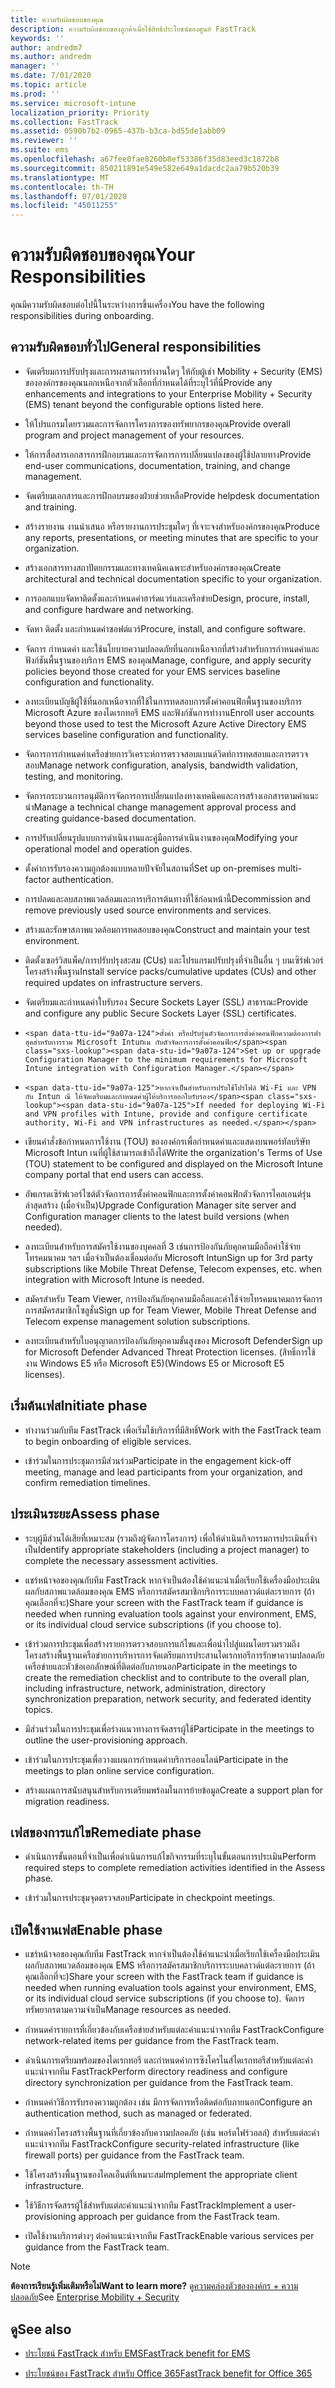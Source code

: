 ```yaml
---
title: ความรับผิดชอบของคุณ
description: ความรับผิดชอบของลูกค้าเมื่อใช้สิทธิประโยชน์ของศูนย์ FastTrack
keywords: ''
author: andredm7
ms.author: andredm
manager: ''
ms.date: 7/01/2020
ms.topic: article
ms.prod: ''
ms.service: microsoft-intune
localization_priority: Priority
ms.collection: FastTrack
ms.assetid: 0590b7b2-0965-437b-b3ca-bd55de1abb09
ms.reviewer: ''
ms.suite: ems
ms.openlocfilehash: a67fee0fae8260b8ef53386f35d83eed3c1872b8
ms.sourcegitcommit: 850211891e549e582e649a1dacdc2aa79b520b39
ms.translationtype: MT
ms.contentlocale: th-TH
ms.lasthandoff: 07/01/2020
ms.locfileid: "45011255"
---
```

# <a name="your-responsibilities"></a><span data-ttu-id="9a07a-103">ความรับผิดชอบของคุณ</span><span class="sxs-lookup"><span data-stu-id="9a07a-103">Your Responsibilities</span></span>

<span data-ttu-id="9a07a-104">คุณมีความรับผิดชอบต่อไปนี้ในระหว่างการขึ้นเครื่อง</span><span class="sxs-lookup"><span data-stu-id="9a07a-104">You have the following responsibilities during onboarding.</span></span>

## <a name="general-responsibilities"></a><span data-ttu-id="9a07a-105">ความรับผิดชอบทั่วไป</span><span class="sxs-lookup"><span data-stu-id="9a07a-105">General responsibilities</span></span>

-   <span data-ttu-id="9a07a-106">จัดเตรียมการปรับปรุงและการผสานการทํางานใดๆ ให้กับผู้เช่า Mobility + Security (EMS) ขององค์กรของคุณนอกเหนือจากตัวเลือกที่กําหนดได้ที่ระบุไว้ที่นี่</span><span class="sxs-lookup"><span data-stu-id="9a07a-106">Provide any enhancements and integrations to your Enterprise Mobility + Security (EMS) tenant beyond the configurable options listed here.</span></span>

-   <span data-ttu-id="9a07a-107">ให้โปรแกรมโดยรวมและการจัดการโครงการของทรัพยากรของคุณ</span><span class="sxs-lookup"><span data-stu-id="9a07a-107">Provide overall program and project management of your resources.</span></span>

-   <span data-ttu-id="9a07a-108">ให้การสื่อสารเอกสารการฝึกอบรมและการจัดการการเปลี่ยนแปลงของผู้ใช้ปลายทาง</span><span class="sxs-lookup"><span data-stu-id="9a07a-108">Provide end-user communications, documentation, training, and change management.</span></span>

-   <span data-ttu-id="9a07a-109">จัดเตรียมเอกสารและการฝึกอบรมของฝ่ายช่วยเหลือ</span><span class="sxs-lookup"><span data-stu-id="9a07a-109">Provide helpdesk documentation and training.</span></span>

-   <span data-ttu-id="9a07a-110">สร้างรายงาน งานนําเสนอ หรือรายงานการประชุมใดๆ ที่เจาะจงสําหรับองค์กรของคุณ</span><span class="sxs-lookup"><span data-stu-id="9a07a-110">Produce any reports, presentations, or meeting minutes that are specific to your organization.</span></span>

-   <span data-ttu-id="9a07a-111">สร้างเอกสารทางสถาปัตยกรรมและทางเทคนิคเฉพาะสําหรับองค์กรของคุณ</span><span class="sxs-lookup"><span data-stu-id="9a07a-111">Create architectural and technical documentation specific to your organization.</span></span>

-   <span data-ttu-id="9a07a-112">การออกแบบจัดหาติดตั้งและกําหนดค่าฮาร์ดแวร์และเครือข่าย</span><span class="sxs-lookup"><span data-stu-id="9a07a-112">Design, procure, install, and configure hardware and networking.</span></span>

-   <span data-ttu-id="9a07a-113">จัดหา ติดตั้ง และกําหนดค่าซอฟต์แวร์</span><span class="sxs-lookup"><span data-stu-id="9a07a-113">Procure, install, and configure software.</span></span>

-   <span data-ttu-id="9a07a-114">จัดการ กําหนดค่า และใช้นโยบายความปลอดภัยที่นอกเหนือจากที่สร้างสําหรับการกําหนดค่าและฟังก์ชันพื้นฐานของบริการ EMS ของคุณ</span><span class="sxs-lookup"><span data-stu-id="9a07a-114">Manage, configure, and apply security policies beyond those created for your EMS services baseline configuration and functionality.</span></span>

-   <span data-ttu-id="9a07a-115">ลงทะเบียนบัญชีผู้ใช้ที่นอกเหนือจากที่ใช้ในการทดสอบการตั้งค่าคอนฟิกพื้นฐานของบริการ Microsoft Azure ของไดเรกทอรี EMS และฟังก์ชันการทํางาน</span><span class="sxs-lookup"><span data-stu-id="9a07a-115">Enroll user accounts beyond those used to test the Microsoft Azure Active Directory EMS services baseline configuration and functionality.</span></span>

-   <span data-ttu-id="9a07a-116">จัดการการกําหนดค่าเครือข่ายการวิเคราะห์การตรวจสอบแบนด์วิดท์การทดสอบและการตรวจสอบ</span><span class="sxs-lookup"><span data-stu-id="9a07a-116">Manage network configuration, analysis, bandwidth validation, testing, and monitoring.</span></span>

-   <span data-ttu-id="9a07a-117">จัดการกระบวนการอนุมัติการจัดการการเปลี่ยนแปลงทางเทคนิคและการสร้างเอกสารตามคําแนะนํา</span><span class="sxs-lookup"><span data-stu-id="9a07a-117">Manage a technical change management approval process and creating guidance-based documentation.</span></span>

-   <span data-ttu-id="9a07a-118">การปรับเปลี่ยนรูปแบบการดําเนินงานและคู่มือการดําเนินงานของคุณ</span><span class="sxs-lookup"><span data-stu-id="9a07a-118">Modifying your operational model and operation guides.</span></span>

-   <span data-ttu-id="9a07a-119">ตั้งค่าการรับรองความถูกต้องแบบหลายปัจจัยในสถานที่</span><span class="sxs-lookup"><span data-stu-id="9a07a-119">Set up on-premises multi-factor authentication.</span></span>

-   <span data-ttu-id="9a07a-120">การปลดและลบสภาพแวดล้อมและการบริการต้นทางที่ใช้ก่อนหน้านี้</span><span class="sxs-lookup"><span data-stu-id="9a07a-120">Decommission and remove previously used source environments and services.</span></span>

-   <span data-ttu-id="9a07a-121">สร้างและรักษาสภาพแวดล้อมการทดสอบของคุณ</span><span class="sxs-lookup"><span data-stu-id="9a07a-121">Construct and maintain your test environment.</span></span>

-   <span data-ttu-id="9a07a-122">ติดตั้งเซอร์วิสแพ็ค/การปรับปรุงสะสม (CUs) และโปรแกรมปรับปรุงที่จําเป็นอื่น ๆ บนเซิร์ฟเวอร์โครงสร้างพื้นฐาน</span><span class="sxs-lookup"><span data-stu-id="9a07a-122">Install service packs/cumulative updates (CUs) and other required updates on infrastructure servers.</span></span>

-   <span data-ttu-id="9a07a-123">จัดเตรียมและกําหนดค่าใบรับรอง Secure Sockets Layer (SSL) สาธารณะ</span><span class="sxs-lookup"><span data-stu-id="9a07a-123">Provide and configure any public Secure Sockets Layer (SSL) certificates.</span></span>

-     <span data-ttu-id="9a07a-124">ตั้งค่า หรือปรับรุ่นตัวจัดการการตั้งค่าคอนฟิกความต้องการต่ําสุดสําหรับการรวม Microsoft Intunเน กับตัวจัดการการตั้งค่าคอนฟิก</span><span class="sxs-lookup"><span data-stu-id="9a07a-124">Set up or upgrade Configuration Manager to the minimum requirements for Microsoft Intune integration with Configuration Manager.</span></span>

-     <span data-ttu-id="9a07a-125">หากจําเป็นสําหรับการปรับใช้โปรไฟล์ Wi-Fi และ VPN กับ Intun ณี ให้จัดเตรียมและกําหนดค่าผู้ให้บริการออกใบรับรอง</span><span class="sxs-lookup"><span data-stu-id="9a07a-125">If needed for deploying Wi-Fi and VPN profiles with Intune, provide and configure certificate authority, Wi-Fi and VPN infrastructures as needed.</span></span>

-   <span data-ttu-id="9a07a-126">เขียนคําสั่งข้อกําหนดการใช้งาน (TOU) ขององค์กรเพื่อกําหนดค่าและแสดงบนพอร์ทัลบริษัท Microsoft Intun เนที่ผู้ใช้สามารถเข้าถึงได้</span><span class="sxs-lookup"><span data-stu-id="9a07a-126">Write the organization's Terms of Use (TOU) statement to be configured and displayed on the Microsoft Intune company portal that end users can access.</span></span>

-   <span data-ttu-id="9a07a-127">อัพเกรดเซิร์ฟเวอร์ไซต์ตัวจัดการการตั้งค่าคอนฟิกและการตั้งค่าคอนฟิกตัวจัดการไคลเอนต์รุ่นล่าสุดสร้าง (เมื่อจําเป็น)</span><span class="sxs-lookup"><span data-stu-id="9a07a-127">Upgrade Configuration Manager site server and Configuration manager clients to the latest build versions (when needed).</span></span>

-   <span data-ttu-id="9a07a-128">ลงทะเบียนสําหรับการสมัครใช้งานของบุคคลที่ 3 เช่นการป้องกันภัยคุกคามมือถือค่าใช้จ่ายโทรคมนาคม ฯลฯ เมื่อจําเป็นต้องเชื่อมต่อกับ Microsoft Intun</span><span class="sxs-lookup"><span data-stu-id="9a07a-128">Sign up for 3rd party subscriptions like Mobile Threat Defense, Telecom expenses, etc. when integration with Microsoft Intune is needed.</span></span>

-   <span data-ttu-id="9a07a-129">สมัครสําหรับ Team Viewer, การป้องกันภัยคุกคามมือถือและค่าใช้จ่ายโทรคมนาคมการจัดการการสมัครสมาชิกโซลูชั่น</span><span class="sxs-lookup"><span data-stu-id="9a07a-129">Sign up for Team Viewer, Mobile Threat Defense and Telecom expense management solution subscriptions.</span></span>

-   <span data-ttu-id="9a07a-130">ลงทะเบียนสําหรับใบอนุญาตการป้องกันภัยคุกคามขั้นสูงของ Microsoft Defender</span><span class="sxs-lookup"><span data-stu-id="9a07a-130">Sign up for Microsoft Defender Advanced Threat Protection licenses.</span></span> <span data-ttu-id="9a07a-131">(สิทธิ์การใช้งาน Windows E5 หรือ Microsoft E5)</span><span class="sxs-lookup"><span data-stu-id="9a07a-131">(Windows E5 or Microsoft E5 licenses).</span></span>

## <a name="initiate-phase"></a><span data-ttu-id="9a07a-132">เริ่มต้นเฟส</span><span class="sxs-lookup"><span data-stu-id="9a07a-132">Initiate phase</span></span>

-   <span data-ttu-id="9a07a-133">ทํางานร่วมกับทีม FastTrack เพื่อเริ่มใช้บริการที่มีสิทธิ์</span><span class="sxs-lookup"><span data-stu-id="9a07a-133">Work with the FastTrack team to begin onboarding of eligible services.</span></span>

-   <span data-ttu-id="9a07a-134">เข้าร่วมในการประชุมการมีส่วนร่วม</span><span class="sxs-lookup"><span data-stu-id="9a07a-134">Participate in the engagement kick-off meeting, manage and lead participants from your organization, and confirm remediation timelines.</span></span>

## <a name="assess-phase"></a><span data-ttu-id="9a07a-135">ประเมินระยะ</span><span class="sxs-lookup"><span data-stu-id="9a07a-135">Assess phase</span></span>

-   <span data-ttu-id="9a07a-136">ระบุผู้มีส่วนได้เสียที่เหมาะสม (รวมถึงผู้จัดการโครงการ) เพื่อให้ดําเนินกิจกรรมการประเมินที่จําเป็น</span><span class="sxs-lookup"><span data-stu-id="9a07a-136">Identify appropriate stakeholders (including a project manager) to complete the necessary assessment activities.</span></span>

-   <span data-ttu-id="9a07a-137">แชร์หน้าจอของคุณกับทีม FastTrack หากจําเป็นต้องใช้คําแนะนําเมื่อเรียกใช้เครื่องมือประเมินผลกับสภาพแวดล้อมของคุณ EMS หรือการสมัครสมาชิกบริการระบบคลาวด์แต่ละรายการ (ถ้าคุณเลือกที่จะ)</span><span class="sxs-lookup"><span data-stu-id="9a07a-137">Share your screen with the FastTrack team if guidance is needed when running evaluation tools against your environment, EMS, or its individual cloud service subscriptions (if you choose to).</span></span>

-   <span data-ttu-id="9a07a-138">เข้าร่วมการประชุมเพื่อสร้างรายการตรวจสอบการแก้ไขและเพื่อนําไปสู่แผนโดยรวมรวมถึงโครงสร้างพื้นฐานเครือข่ายการบริหารการจัดเตรียมการประสานไดเรกทอรีการรักษาความปลอดภัยเครือข่ายและหัวข้อเอกลักษณ์ที่ติดต่อกับภายนอก</span><span class="sxs-lookup"><span data-stu-id="9a07a-138">Participate in the meetings to create the remediation checklist and to contribute to the overall plan, including infrastructure, network, administration, directory synchronization preparation, network security, and federated identity topics.</span></span>

-   <span data-ttu-id="9a07a-139">มีส่วนร่วมในการประชุมเพื่อร่างแนวทางการจัดสรรผู้ใช้</span><span class="sxs-lookup"><span data-stu-id="9a07a-139">Participate in the meetings to outline the user-provisioning approach.</span></span>

-   <span data-ttu-id="9a07a-140">เข้าร่วมในการประชุมเพื่อวางแผนการกําหนดค่าบริการออนไลน์</span><span class="sxs-lookup"><span data-stu-id="9a07a-140">Participate in the meetings to plan online service configuration.</span></span>

-   <span data-ttu-id="9a07a-141">สร้างแผนการสนับสนุนสําหรับการเตรียมพร้อมในการย้ายข้อมูล</span><span class="sxs-lookup"><span data-stu-id="9a07a-141">Create a support plan for migration readiness.</span></span>

## <a name="remediate-phase"></a><span data-ttu-id="9a07a-142">เฟสของการแก้ไข</span><span class="sxs-lookup"><span data-stu-id="9a07a-142">Remediate phase</span></span>

-   <span data-ttu-id="9a07a-143">ดําเนินการขั้นตอนที่จําเป็นเพื่อดําเนินการแก้ไขกิจกรรมที่ระบุในขั้นตอนการประเมิน</span><span class="sxs-lookup"><span data-stu-id="9a07a-143">Perform required steps to complete remediation activities identified in the Assess phase.</span></span>

-   <span data-ttu-id="9a07a-144">เข้าร่วมในการประชุมจุดตรวจสอบ</span><span class="sxs-lookup"><span data-stu-id="9a07a-144">Participate in checkpoint meetings.</span></span>

## <a name="enable-phase"></a><span data-ttu-id="9a07a-145">เปิดใช้งานเฟส</span><span class="sxs-lookup"><span data-stu-id="9a07a-145">Enable phase</span></span>

-   <span data-ttu-id="9a07a-146">แชร์หน้าจอของคุณกับทีม FastTrack หากจําเป็นต้องใช้คําแนะนําเมื่อเรียกใช้เครื่องมือประเมินผลกับสภาพแวดล้อมของคุณ EMS หรือการสมัครสมาชิกบริการระบบคลาวด์แต่ละรายการ (ถ้าคุณเลือกที่จะ)</span><span class="sxs-lookup"><span data-stu-id="9a07a-146">Share your screen with the FastTrack team if guidance is needed when running evaluation tools against your environment, EMS, or its individual cloud service subscriptions (if you choose to).</span></span> <span data-ttu-id="9a07a-147">จัดการทรัพยากรตามความจําเป็น</span><span class="sxs-lookup"><span data-stu-id="9a07a-147">Manage resources as needed.</span></span>

-   <span data-ttu-id="9a07a-148">กําหนดค่ารายการที่เกี่ยวข้องกับเครือข่ายสําหรับแต่ละคําแนะนําจากทีม FastTrack</span><span class="sxs-lookup"><span data-stu-id="9a07a-148">Configure network-related items per guidance from the FastTrack team.</span></span>

-   <span data-ttu-id="9a07a-149">ดําเนินการเตรียมพร้อมของไดเรกทอรี และกําหนดค่าการซิงโครไนส์ไดเรกทอรีสําหรับแต่ละคําแนะนําจากทีม FastTrack</span><span class="sxs-lookup"><span data-stu-id="9a07a-149">Perform directory readiness and configure directory synchronization per guidance from the FastTrack team.</span></span>

-   <span data-ttu-id="9a07a-150">กําหนดค่าวิธีการรับรองความถูกต้อง เช่น มีการจัดการหรือติดต่อกับภายนอก</span><span class="sxs-lookup"><span data-stu-id="9a07a-150">Configure an authentication method, such as managed or federated.</span></span> 

-   <span data-ttu-id="9a07a-151">กําหนดค่าโครงสร้างพื้นฐานที่เกี่ยวข้องกับความปลอดภัย (เช่น พอร์ตไฟร์วอลล์) สําหรับแต่ละคําแนะนําจากทีม FastTrack</span><span class="sxs-lookup"><span data-stu-id="9a07a-151">Configure security-related infrastructure (like firewall ports) per guidance from the FastTrack team.</span></span>

-   <span data-ttu-id="9a07a-152">ใช้โครงสร้างพื้นฐานของไคลเอ็นต์ที่เหมาะสม</span><span class="sxs-lookup"><span data-stu-id="9a07a-152">Implement the appropriate client infrastructure.</span></span>

-   <span data-ttu-id="9a07a-153">ใช้วิธีการจัดสรรผู้ใช้สําหรับแต่ละคําแนะนําจากทีม FastTrack</span><span class="sxs-lookup"><span data-stu-id="9a07a-153">Implement a user-provisioning approach per guidance from the FastTrack team.</span></span>

-   <span data-ttu-id="9a07a-154">เปิดใช้งานบริการต่างๆ ต่อคําแนะนําจากทีม FastTrack</span><span class="sxs-lookup"><span data-stu-id="9a07a-154">Enable various services per guidance from the FastTrack team.</span></span>

> [!NOTE]
> <span data-ttu-id="9a07a-155">**ต้องการเรียนรู้เพิ่มเติมหรือไม่**</span><span class="sxs-lookup"><span data-stu-id="9a07a-155">**Want to learn more?**</span></span> <span data-ttu-id="9a07a-156">ดู[ความคล่องตัวขององค์กร + ความปลอดภัย](https://www.microsoft.com/cloud-platform/enterprise-mobility)</span><span class="sxs-lookup"><span data-stu-id="9a07a-156">See [Enterprise Mobility + Security](https://www.microsoft.com/cloud-platform/enterprise-mobility)</span></span>

## <a name="see-also"></a><span data-ttu-id="9a07a-157">ดู</span><span class="sxs-lookup"><span data-stu-id="9a07a-157">See also</span></span>

- [<span data-ttu-id="9a07a-158">ประโยชน์ FastTrack สําหรับ EMS</span><span class="sxs-lookup"><span data-stu-id="9a07a-158">FastTrack benefit for EMS</span></span>](EMS-fasttrack-benefit-for-EMS.md)

- [<span data-ttu-id="9a07a-159">ประโยชน์ของ FastTrack สําหรับ Office 365</span><span class="sxs-lookup"><span data-stu-id="9a07a-159">FastTrack benefit for Office 365</span></span>](O365-fasttrack-benefit-for-office-365.md)

